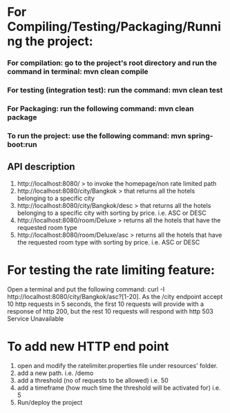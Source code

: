 # For Compiling/Testing/Packaging/Running the project:

### For compilation: go to the project's root directory and run the command in terminal: mvn clean compile
### For testing (integration test): run the command: mvn clean test
### For Packaging: run the following command: mvn clean package
### To run the project: use the following command:  mvn spring-boot:run

## API description
1. http://localhost:8080/  > to invoke the homepage/non rate limited path
2. http://localhost:8080/city/Bangkok > that returns all the hotels belonging to a specific city
3. http://localhost:8080/city/Bangkok/desc > that returns all the hotels belonging to a specific city with sorting by price. i.e. ASC or DESC
4. http://localhost:8080/room/Deluxe > returns all the hotels that have the requested room type
5. http://localhost:8080/room/Deluxe/asc > returns all the hotels that have the requested room type with sorting by price. i.e. ASC or DESC

# For testing the rate limiting feature:
Open a terminal and put the following command: curl -I http://localhost:8080/city/Bangkok/asc?[1-20]. 
As the /city endpoint accept 10 http requests in 5 seconds, the first 10 requests will provide with a response of 
http 200, but the rest 10 requests will respond with http 503 Service Unavailable

# To add new HTTP end point
1. open and modify the ratelimiter.properties file under resources' folder. 
2. add a new path. i.e. /demo
3. add a threshold (no of requests to be allowed) i.e. 50
4. add a timeframe (how much time the threshold will be activated for) i.e. 5
5. Run/deploy the project